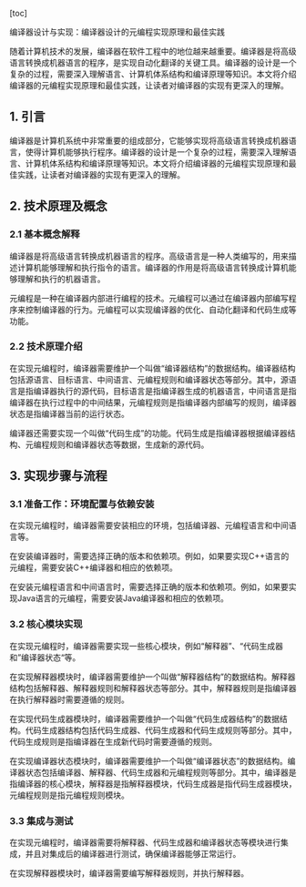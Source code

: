 
[toc]                    
                
                
编译器设计与实现：编译器设计的元编程实现原理和最佳实践

随着计算机技术的发展，编译器在软件工程中的地位越来越重要。编译器是将高级语言转换成机器语言的程序，是实现自动化翻译的关键工具。编译器的设计是一个复杂的过程，需要深入理解语言、计算机体系结构和编译原理等知识。本文将介绍编译器的元编程实现原理和最佳实践，让读者对编译器的实现有更深入的理解。

## 1. 引言

编译器是计算机系统中非常重要的组成部分，它能够实现将高级语言转换成机器语言，使得计算机能够执行程序。编译器的设计是一个复杂的过程，需要深入理解语言、计算机体系结构和编译原理等知识。本文将介绍编译器的元编程实现原理和最佳实践，让读者对编译器的实现有更深入的理解。

## 2. 技术原理及概念

### 2.1 基本概念解释

编译器是将高级语言转换成机器语言的程序。高级语言是一种人类编写的，用来描述计算机能够理解和执行指令的语言。编译器的作用是将高级语言转换成计算机能够理解和执行的机器语言。

元编程是一种在编译器内部进行编程的技术。元编程可以通过在编译器内部编写程序来控制编译器的行为。元编程可以实现编译器的优化、自动化翻译和代码生成等功能。

### 2.2 技术原理介绍

在实现元编程时，编译器需要维护一个叫做“编译器结构”的数据结构。编译器结构包括源语言、目标语言、中间语言、元编程规则和编译器状态等部分。其中，源语言是指编译器执行的源代码，目标语言是指编译器生成的机器语言，中间语言是指编译器在执行过程中的中间结果，元编程规则是指编译器内部编写的规则，编译器状态是指编译器当前的运行状态。

编译器还需要实现一个叫做“代码生成”的功能。代码生成是指编译器根据编译器结构、元编程规则和编译器状态等数据，生成新的源代码。

## 3. 实现步骤与流程

### 3.1 准备工作：环境配置与依赖安装

在实现元编程时，编译器需要安装相应的环境，包括编译器、元编程语言和中间语言等。

在安装编译器时，需要选择正确的版本和依赖项。例如，如果要实现C++语言的元编程，需要安装C++编译器和相应的依赖项。

在安装元编程语言和中间语言时，需要选择正确的版本和依赖项。例如，如果要实现Java语言的元编程，需要安装Java编译器和相应的依赖项。

### 3.2 核心模块实现

在实现元编程时，编译器需要实现一些核心模块，例如“解释器”、“代码生成器和”编译器状态“等。

在实现解释器模块时，编译器需要维护一个叫做“解释器结构”的数据结构。解释器结构包括解释器、解释器规则和解释器状态等部分。其中，解释器规则是指编译器在执行解释器时需要遵循的规则。

在实现代码生成器模块时，编译器需要维护一个叫做“代码生成器结构”的数据结构。代码生成器结构包括代码生成器、代码生成器和代码生成规则等部分。其中，代码生成规则是指编译器在生成新代码时需要遵循的规则。

在实现编译器状态模块时，编译器需要维护一个叫做“编译器状态”的数据结构。编译器状态包括编译器、解释器、代码生成器和元编程规则等部分。其中，编译器是指编译器的核心模块，解释器是指解释器模块，代码生成器是指代码生成器模块，元编程规则是指元编程规则模块。

### 3.3 集成与测试

在实现元编程时，编译器需要将解释器、代码生成器和编译器状态等模块进行集成，并且对集成后的编译器进行测试，确保编译器能够正常运行。

在实现解释器模块时，编译器需要编写解释器规则，并执行解释器。


